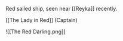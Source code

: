 
Red sailed ship, seen near [[Reyka]] recently.

[[The Lady in Red]] (Captain)


![[The Red Darling.png]]
